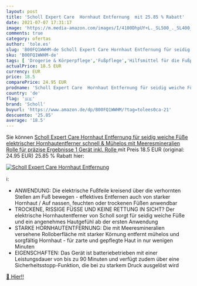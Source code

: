 ```yaml
---
layout: post
title: 'Scholl Expert Care  Hornhaut Entfernung  mit 25.85 % Rabatt'
date: 2021-07-07 17:31:17
image: 'https://m.media-amazon.com/images/I/4100DhpUY+L._SL500_._SL400_.jpg'
comments: true
category: ofertas
author: 'tole.es'
slug: 'B00FQ1WWHM-de Scholl Expert Care Hornhaut Entfernung für seidig weiche...'
sku: 'B00FQ1WWHM-de'
tags: [ 'Drogerie & Körperpflege','Fußpflege','Hilfsmittel für die Fußpflege','Medizin & Erste Hilfe','Raspelfeilen für die Fußpflege','scholl', ]
actualPrice: 18.5 EUR
currency: EUR
price: 18.5
comparePrice: 24.95 EUR
prodname: 'Scholl Expert Care  Hornhaut Entfernung für seidig weiche Füße  elektrischer Hornhautentferner schnell & Mühelos  mit Meeresmineralien Rolle für präzise Ergebnisse  1 Gerät inkl. Rolle '
country: 'de'
flag: '🇩🇪'
brand: 'Scholl'
buyurl: 'https://www.amazon.de/dp/B00FQ1WWHM/?tag=tolees0ca-21'
descuento: '25.85'
average: '18.5'
---
```


Sie können [Scholl Expert Care  Hornhaut Entfernung für seidig weiche Füße  elektrischer Hornhautentferner schnell & Mühelos  mit Meeresmineralien Rolle für präzise Ergebnisse  1 Gerät inkl. Rolle ](https://www.amazon.de/dp/B00FQ1WWHM/?tag=tolees0ca-21) mit Preis 18.5 EUR (original: 24.95 EUR) 25.85 % Rabatt hier:

[![Scholl Expert Care  Hornhaut Entfernung ](https://m.media-amazon.com/images/I/4100DhpUY+L._SL500_._SL400_.jpg)](https://www.amazon.de/dp/B00FQ1WWHM/?tag=tolees0ca-21)

ℹ️:

- ANWENDUNG: Die elektrische Fußfeile kreisend über die verhornten Stellen am Fuß bewegen - effektives Entfernen auch von starker Hornhaut / Auf nassen, feuchten oder trockenen Füßen anwendbar
- TROCKENE, RISSIGE FÜSSE UND KEINE RETTUNG IN SICHT? Der elektrische Hornhautentferner von Scholl sorgt für seidig weiche Füße und ein angenehmes Hautgefühl ab der ersten Anwendung
- STARKE HORNHAUTENTFERNUNG: Die mit Meeresmineralien versehene Rolloberfläche mit starker Körnung entfernt mühelos und sorgfältig Hornhaut - für zarte und gepflegte Haut in nur wenigen Minuten
- EIGENSCHAFTEN: Das Gerät ist batteriebetrieben mit einer Leistungsdauer von bis zu 90 Minuten und verfügt zudem über eine Sicherheitsstopp-Funktion, die bei zu starkem Druck ausgelöst wird

[🛒 Hier!!](https://www.amazon.de/dp/B00FQ1WWHM/?tag=tolees0ca-21)
